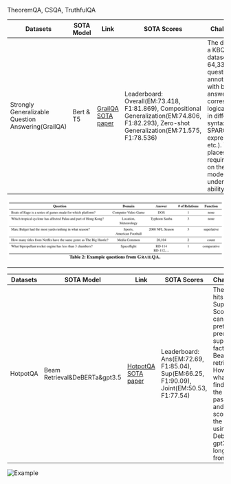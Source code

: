 TheoremQA, CSQA, TruthfulQA


|Datasets| SOTA Model| Link| SOTA Scores | Challenging|
|--------|-----| ----|----------  | --- |
|Strongly Generalizable Question Answering(GrailQA)| Bert & T5 | [GrailQA](https://dki-lab.github.io/GrailQA/) [SOTA paper](https://aclanthology.org/2023.acl-long.270/)| Leaderboard: Overall(EM:73.418, F1:81.869), Compositional Generalization(EM:74.806, F1:82.293), Zero-shot Generalization(EM:71.575, F1:78.536)| The dataset is a KBQA dataset with 64,331 questions annotated with both answers and corresponding logical forms in different syntax (i.e., SPARQL, S-expression, etc.). This places requirements on the model's understanding ability.|

![Example](./GrailQA/example.png)


--------------------------------------------------
|Datasets| SOTA Model| Link| SOTA Scores | Challenging|
|--------|---------| ----|----------  | --- |
|HotpotQA|Beam Retrieval&DeBERTa&gpt3.5|[HotpotQA](https://hotpotqa.github.io/) [SOTA paper](https://arxiv.org/abs/2308.08973) | Leaderboard: Ans(EM:72.69, F1:85.04), Sup(EM:66.25, F1:90.09), Joint(EM:50.53, F1:77.54)|The SOTA hits 90+ Sup-F1 Score, they can find pretty precisely supporting facts using Beam retrieval. However, what they find just is the long passage, and they score 85 on the Ans-F1 using Deberta, gpt3.5 and longchat from openai|

![Example](./hotpot/Types.png)